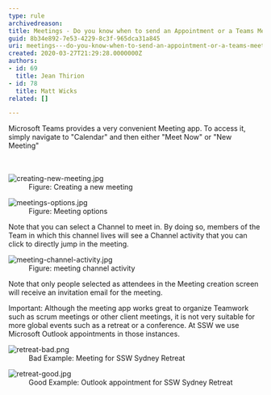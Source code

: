 ```yaml
---
type: rule
archivedreason: 
title: Meetings - Do you know when to send an Appointment or a Teams Meeting?
guid: 8b34e892-7e53-4229-8c3f-965dca31a845
uri: meetings---do-you-know-when-to-send-an-appointment-or-a-teams-meeting
created: 2020-03-27T21:29:28.0000000Z
authors:
- id: 69
  title: Jean Thirion
- id: 78
  title: Matt Wicks
related: []

---
```



Microsoft Teams provides a very convenient Meeting app. To access it, simply navigate to &quot;Calendar&quot;&#160;and then either &quot;Meet Now&quot;&#160;or &quot;New Meeting&quot;<br>
<br><excerpt class='endintro'></excerpt><br>
<dl class="image"><dt><img src="/PublishingImages/creating-new-meeting.jpg" alt="creating-new-meeting.jpg" /></dt><dd>​Figure&#58; Creating a new meeting&#160;</dd></dl><dl class="image"><dt><img src="/PublishingImages/meetings-options.jpg" alt="meetings-options.jpg" /></dt><dd>Figure&#58; Meeting options</dd></dl><p>Note that you can select a Channel to meet in. By doing so, members of the Team in which this channel lives will see a Channel activity that you can click to directly jump in the meeting.</p><dl class="image"><dt><img src="/PublishingImages/meeting-channel-activity.jpg" alt="meeting-channel-activity.jpg" /></dt><dd>Figure&#58; meeting channel activity</dd></dl><p>Note that only people selected as attendees in the Meeting creation screen will receive an invitation email for the meeting.</p><p>Important&#58; Although the meeting app works great to organize Teamwork such as scrum meetings or other client meetings, it is not very suitable for more global events such as a retreat or a conference. At SSW we use Microsoft Outlook appointments in those instances.
</p><dl class="badImage"><dt><img src="/PublishingImages/retreat-bad.png" alt="retreat-bad.png" /></dt><dd>Bad Example&#58; Meeting for SSW Sydney Retreat</dd></dl><dl class="goodImage"><dt><img src="/PublishingImages/retreat-good.jpg" alt="retreat-good.jpg" /></dt><dd>Good Example&#58; Outlook appointment for SSW Sydney Retreat</dd></dl>


